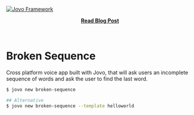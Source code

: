 [![Jovo Framework](https://www.jovo.tech/img/github-logo.png)](https://www.jovo.tech)

<p align="center">
<a href="https://www.jovo.tech/framework/docs/"><strong>Read Blog Post</strong></a></p>
<br/>

# Broken Sequence

Cross platform voice app built with Jovo, that will ask users an incomplete sequence of words and ask the user to find the last word.

```sh
$ jovo new broken-sequence

## Alternative
$ jovo new broken-sequence --template helloworld
```
